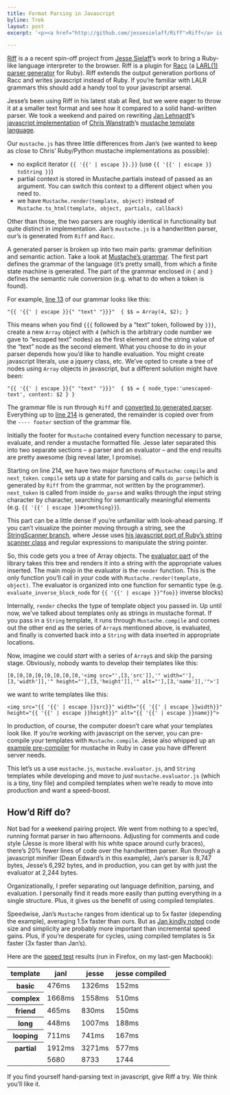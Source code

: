 ```yaml
---
title: Format Parsing in Javascript
byline: Trek
layout: post
excerpt: '<p><a href="http://github.com/jessesielaff/Riff">Riff</a> is a a recent spin-off project from <a href="http://github.com/jessesielaff/">Jesse Sielaff</a>&#8217;s work to bring a Ruby-like language interpreter to the browser.  Riff is a plugin for <a href="http://i.loveruby.net/en/projects/racc/">Racc</a> (a <a href="http://en.wikipedia.org/wiki/LALR_parser">LARL(1) parser generator</a> for Ruby).  Riff extends the output generation portions of Racc and writes javascript instead of Ruby.  If you&#8217;re familiar with LALR grammars this should add a handy tool to your javascript arsenal...</p>'

---
```

<p><a href="http://github.com/jessesielaff/Riff">Riff</a> is a a recent spin-off project from <a href="http://github.com/jessesielaff/">Jesse Sielaff</a>&#8217;s work to bring a Ruby-like language interpreter to the browser.  Riff is a plugin for <a href="http://i.loveruby.net/en/projects/racc/">Racc</a> (a <a href="http://en.wikipedia.org/wiki/LALR_parser">LARL(1) parser generator</a> for Ruby).  Riff extends the output generation portions of Racc and writes javascript instead of Ruby.  If you&#8217;re familiar with LALR grammars this should add a handy tool to your javascript arsenal.</p>

<p>Jesse&#8217;s been using Riff in his latest stab at Red, but we were eager to throw it at a smaller text format and see how it compared to a solid hand-written parser.  We took a weekend and paired on rewriting <a href="http://github.com/janl">Jan Lehnardt</a>&#8217;s <a href="http://github.com/janl/mustache.js">javascript implementation</a> of <a href="http://github.com/defunkt">Chris Wanstrath</a>&#8217;s <a href="http://mustache.github.com/">mustache template language</a>.</p>

<p>Our <code>mustache.js</code> has three little differences from Jan&#8217;s (we wanted to keep as close to Chris&#8217; Ruby/Python mustache implementations as possible):</p>

<ul>
<li>no explicit iterator <code>{{ '{{' | escape }}.}}</code> (use <code>{{ '{{' | escape }} toString }}</code>)</li>
<li>partial context is stored in Mustache.partials instead of passed as an argument. You can switch this context to a different object when you need to.</li>
<li>we have <code>Mustache.render(template, object)</code> instead of <code>Mustache.to_html(template, object, partials, callback)</code></li>
</ul>

<p>Other than those, the two parsers are roughly identical in functionality but quite distinct in implementation. Jan&#8217;s <code>mustache.js</code> is a handwritten parser, our&#8217;s is generated from <code>Riff</code> and <code>Racc</code>.</p>

<p>A generated parser is broken up into two main parts: grammar definition and semantic action.  Take a look at <a href="http://github.com/jessesielaff/mustache.js/blob/b8977508546067e97a9be2d13033332da902f032/compile/mustache.grammar">Mustache&#8217;s grammar</a>.  The first part defines the grammar of the language (it&#8217;s pretty small), from which a finite state machine is generated.  The part of the grammar enclosed in <code>{</code> and <code>}</code> defines the semantic rule conversion (e.g. what to do when a token is found).</p>

<p>For example, <a href="http://github.com/jessesielaff/mustache.js/blob/b8977508546067e97a9be2d13033332da902f032/compile/mustache.grammar#L13">line 13</a> of our grammar looks like this:</p>

<pre><code>"{{ '{{' | escape }}{" "text" "}}}"  { $$ = Array(4, $2); }
</code></pre>

<p>This means when you find <code>{{{</code> followed by a &#8220;text&#8221; token, followed by <code>}}}</code>, create a new <code>Array</code> object with <code>4</code> (which is the arbitrary code number we gave to &#8220;escaped text&#8221; nodes) as the first element and the string value of the &#8220;text&#8221; node as the second element.  What you choose to do in your parser depends how you&#8217;d like to handle evaluation. You might create javascript literals, use a jquery class, etc. We&#8217;ve opted to create a tree of nodes using <code>Array</code> objects in javascript, but a different solution might have been:</p>

<pre><code>"{{ '{{' | escape }}{" "text" "}}}"  { $$ = { node_type:'unescaped-text', content: $2 } }
</code></pre>

<p>The grammar file is run through <code>Riff</code> and <a href="http://github.com/jessesielaff/mustache.js/blob/b8977508546067e97a9be2d13033332da902f032/mustache.js">converted to generated parser</a>. Everything up to <a href="/blob/b8977508546067e97a9be2d13033332da902f032/">line 214</a> is generated, the remainder is copied over from the <code>---- footer</code> section of the grammar file.</p>

<p>Initially the footer for <code>Mustache</code> contained every function necessary to parse, evaluate, and render a mustache formatted file.  Jesse later separated this into two separate sections – a parser and an evaluator – and the end results are pretty awesome (big reveal later, I promise).</p>

<p>Starting on line 214, we have two major functions of <code>Mustache</code>: <code>compile</code> and <code>next_token</code>. <code>compile</code> sets up a state for parsing and calls <code>do_parse</code> (which is generated by <code>Riff</code> from the grammar, not written by the programmer). <code>next_token</code> is called from inside <code>do_parse</code> and walks through the input string character by character, searching for semantically meaningful elements (e.g. <code>{{ '{{' | escape }}#something}}</code>).</p>

<p>This part can be a little dense if you&#8217;re unfamiliar with look-ahead parsing. If you can&#8217;t visualize the pointer moving through a string, see the <a href="http://github.com/jessesielaff/mustache.js/blob/StringScanner/mustache.js#L256">StringScanner branch</a>, where Jesse uses <a href="http://github.com/jessesielaff/StringScanner.js">his javascript port of Ruby&#8217;s string scanner class</a> and regular expressions to manipulate the string pointer.</p>

<p>So, this code gets you a tree of Array objects. The <a href="http://github.com/jessesielaff/mustache.js/blob/b8977508546067e97a9be2d13033332da902f032/mustache.evaluator.js">evaluator part</a> of the library takes this tree and renders it into a string with the appropriate values inserted.  The main mojo in the evaluator is the <code>render</code> function. This is the only function you&#8217;ll call in <em>your</em> code with <code>Mustache.render(template, object)</code>.  The evaluator is organized into one function for semantic type (e.g. <code>evaluate_inverse_block_node</code> for <code>{{ '{{' | escape }}^foo}}</code> inverse blocks)</p>

<p>Internally, <code>render</code> checks the type of template object you passed in. Up until now, we&#8217;ve talked about templates only as strings in mustache format. If you pass in a <code>String</code> template, it runs through <code>Mustache.compile</code> and comes out the other end as the series of <code>Array</code>s mentioned above, is evaluated, and finally is converted back into a <code>String</code> with data inserted in appropriate locations.</p>

<p>Now, imagine we could <em>start</em> with a series of <code>Array</code>s and skip the parsing stage.  Obviously, nobody wants to develop their templates like this:</p>

<pre><code>[0,[0,[0,[0,[0,[0,[0,[0,'&lt;img src="',[3,'src']],'" width="'],[3,'width']],'" height="'],[3,'height']],'" alt="'],[3,'name']],'"&gt;']
</code></pre>

<p>we want to write templates like this:</p>

<pre><code>&lt;img src="{{ '{{' | escape }}src}}" width="{{ '{{' | escape }}width}}" height="{{ '{{' | escape }}height}}" alt="{{ '{{' | escape }}name}}"&gt;
</code></pre>

<p>In production, of course, the computer doesn&#8217;t care what your templates look like. If you&#8217;re working with javascript on the server, you can pre-compile your templates with <code>Mustache.compile</code>. Jesse also whipped up an <a href="http://github.com/jessesielaff/mustache.js/blob/b8977508546067e97a9be2d13033332da902f032/mustache">example pre-compiler</a> for mustache in Ruby in case you have different server needs.</p>

<p>This let&#8217;s us a use <code>mustache.js</code>, <code>mustache.evaluator.js</code>, and <code>String</code> templates while developing and move to <em>just</em> <code>mustache.evaluator.js</code> (which is a tiny, tiny file) and compiled templates when we&#8217;re ready to move into production and want a speed-boost.</p>

<h2 id="how8217d_riff_do">How&#8217;d Riff do?</h2>

<p>Not bad for a weekend pairing project. We went from nothing to a spec&#8217;ed, running format parser in two afternoons.  Adjusting for comments and code style (Jesse is more liberal with his white space around curly braces), there&#8217;s 20% fewer lines of code over the handwritten parser. Run through a javascript minifier (Dean Edward&#8217;s in this example), Jan&#8217;s parser is 8,747 bytes, Jesse&#8217;s 6,292 bytes, and in production, you can get by with just the evaluator at 2,244 bytes.</p>

<p>Organizationally, I prefer separating out language definition, parsing, and evaluation. I personally find it reads more easily than putting everything in a single structure. Plus, it gives us the benefit of using compiled templates.</p>

<p>Speedwise, Jan&#8217;s <code>Mustache</code> ranges from identical up to 5x faster (depending the example), averaging 1.5x faster than ours. But as <a href="http://twitter.com/janl/status/15443198351">Jan kindly noted</a> code size and simplicity are probably more important than incremental speed gains. Plus, if you&#8217;re desperate for cycles, using compiled templates is 5x faster (3x faster than Jan&#8217;s).</p>

<p>Here are the <a href="http://github.com/trek/mustache-speed-shootout">speed test</a> results (run in Firefox, on my last-gen Macbook):</p>

<p><table>
    <thead>
      <tr>
        <th>template</th>
        <th>janl</th>
        <th>jesse</th>
        <th>jesse compiled</th>
      </tr>
    </thead>
    <tbody>
      <tr>
        <th>basic</th>
        <td>476ms</td>
        <td>1326ms</td>
        <td>152ms</td>
      </tr>
      <tr>
        <th>complex</th>
        <td>1668ms</td>
        <td>1558ms</td>
        <td>510ms</td>
      </tr>
      <tr>
        <th>friend</th>
        <td>465ms</td>
        <td>830ms</td>
        <td>150ms</td>
      </tr>
      <tr>
        <th>long</th>
        <td>448ms</td>
        <td>1007ms</td>
        <td>188ms</td>
      </tr>
      <tr>
        <th>looping</th>
        <td>711ms</td>
        <td>741ms</td>
        <td>167ms</td>
      </tr>
      <tr>
        <th>partial</th>
        <td>1912ms</td>
        <td>3271ms</td>
        <td>577ms</td>
      </tr>
      <tr>
        <td></td>
        <td>5680</td>
        <td>8733</td>
        <td>1744</td>
      </tr>
    </tbody>
  </table></p>

<p>If you find yourself hand-parsing text in javascript, give Riff a try. We think you&#8217;ll like it.</p>
